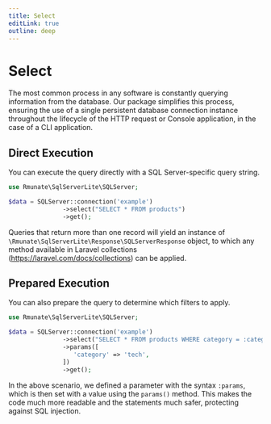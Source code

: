 ```yaml
---
title: Select
editLink: true
outline: deep
---
```


# Select

The most common process in any software is constantly querying information from the database. Our package simplifies this process, ensuring the use of a single persistent database connection instance throughout the lifecycle of the HTTP request or Console application, in the case of a CLI application.

## Direct Execution

You can execute the query directly with a SQL Server-specific query string.

```php
use Rmunate\SqlServerLite\SQLServer;

$data = SQLServer::connection('example')
               ->select("SELECT * FROM products")
               ->get();
```

Queries that return more than one record will yield an instance of `\Rmunate\SqlServerLite\Response\SQLServerResponse` object, to which any method available in Laravel collections (https://laravel.com/docs/collections) can be applied.

## Prepared Execution

You can also prepare the query to determine which filters to apply.

```php
use Rmunate\SqlServerLite\SQLServer;

$data = SQLServer::connection('example')
               ->select("SELECT * FROM products WHERE category = :category")
               ->params([
                  'category' => 'tech',
               ])
               ->get();
```

In the above scenario, we defined a parameter with the syntax `:params`, which is then set with a value using the `params()` method. This makes the code much more readable and the statements much safer, protecting against SQL injection.
